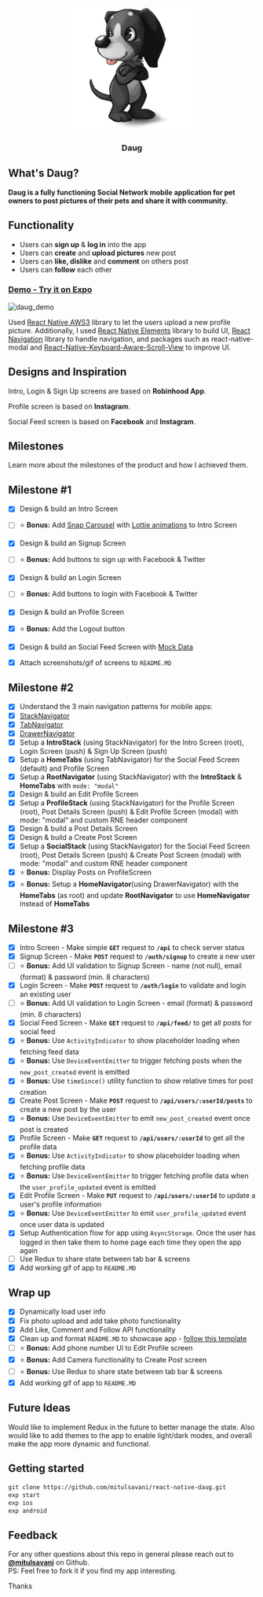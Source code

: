 <p align="center">
<a href="https://github.com/mitulsavani/react-native-daug">
<img alt="daug" src="./assets/daugLogo.png" width="250">
</a>
</p>

<h3 align="center">
Daug 
</h3>

## What's Daug?

**Daug is a fully functioning Social Network mobile application for pet owners to post pictures of their pets and share it with community.**

## Functionality
- Users can **sign up** & **log in** into the app
- Users can **create** and **upload pictures** new post
- Users can **like, dislike** and **comment** on others post
- Users can **follow** each other

### [Demo - Try it on Expo](https://exp.host/@mitulsavani/daug-mobile)
![daug_demo](./assets/daug.gif)


Used [React Native AWS3](https://github.com/benjreinhart/react-native-aws3)  library to let the users upload a new profile picture. Additionally, I used [React Native Elements](https://github.com/react-native-training/react-native-elements) library to build UI, [React Navigation](https://reactnavigation.org/) library to handle navigation, and packages such as react-native-modal and [React-Native-Keyboard-Aware-Scroll-View](https://github.com/APSL/react-native-keyboard-aware-scroll-view) to improve UI.

## Designs and Inspiration

Intro, Login & Sign Up screens are based on **Robinhood App**.

Profile screen is based on **Instagram**.

Social Feed screen is based on **Facebook** and **Instagram**.


## Milestones

Learn more about the milestones of the product and how I achieved them.

## Milestone #1

- [x] Design & build an Intro Screen
- [ ] :star: **Bonus:** Add [Snap Carousel](https://github.com/archriss/react-native-snap-carousel) with [Lottie animations](https://docs.expo.io/versions/latest/sdk/lottie.html) to Intro Screen
- [x] Design & build an Signup Screen
- [ ] :star: **Bonus:** Add buttons to sign up with Facebook & Twitter
- [x] Design & build an Login Screen
- [ ] :star: **Bonus:** Add buttons to login with Facebook & Twitter
- [x] Design & build an Profile Screen
- [x] :star: **Bonus:** Add the Logout button
- [x] Design & build an Social Feed Screen with [Mock Data](https://raw.githubusercontent.com/mobilespace/daug-mobile/master/app/utils/constants.js?token=AHejrmtQeRKU4ntCxaYLoNiWDlF-kQdKks5am8vHwA%3D%3D)
- [x] Attach screenshots/gif of screens to `README.MD`


## Milestone #2


- [x] Understand the 3 main navigation patterns for mobile apps:
- [x] [StackNavigator](https://reactnavigation.org/docs/hello-react-navigation.html#creating-a-stacknavigator)
- [x] [TabNavigator](https://reactnavigation.org/docs/tab-based-navigation.html)
- [x] [DrawerNavigator](https://reactnavigation.org/docs/drawer-based-navigation.html)
- [x] Setup a **IntroStack** (using StackNavigator) for the Intro Screen (root), Login Screen (push) & Sign Up Screen (push)
- [x] Setup a **HomeTabs** (using TabNavigator) for the Social Feed Screen (default) and Profile Screen
- [x] Setup a **RootNavigator** (using StackNavigator) with the **IntroStack** & **HomeTabs** with `mode: "modal"`
- [x] Design & build an Edit Profile Screen
- [x] Setup a **ProfileStack** (using StackNavigator) for the Profile Screen (root), Post Details Screen (push) & Edit Profile Screen (modal) with mode: "modal" and custom RNE header component
- [x] Design & build a Post Details Screen
- [x] Design & build a Create Post Screen
- [x] Setup a **SocialStack** (using StackNavigator) for the Social Feed Screen (root), Post Details Screen (push) & Create Post Screen (modal) with mode: "modal" and custom RNE header component
- [x] :star: **Bonus:** Display Posts on ProfileScreen
- [x] :star: **Bonus:** Setup a **HomeNavigator**(using DrawerNavigator) with the **HomeTabs** (as root) and update **RootNavigator** to use **HomeNavigator** instead of **HomeTabs**

## Milestone #3

- [x] Intro Screen - Make simple **`GET`** request to **`/api`** to check server status
- [x] Signup Screen - Make **`POST`** request to **`/auth/signup`** to create a new user
- [ ] :star: **Bonus:** Add UI validation to Signup Screen - name (not null), email (format) & password (min. 8 characters)
- [x] Login Screen - Make **`POST`** request to **`/auth/login`** to validate and login an existing user
- [ ] :star: **Bonus:** Add UI validation to Login Screen - email (format) & password (min. 8 characters)
- [x] Social Feed Screen - Make **`GET`** request to **`/api/feed/`** to get all posts for social feed
- [x] :star: **Bonus:** Use `ActivityIndicator` to show placeholder loading when fetching feed data
- [x] :star: **Bonus:** Use `DeviceEventEmitter` to trigger fetching posts when the `new_post_created` event is emitted
- [x] :star: **Bonus:** Use `timeSince()` utility function to show relative times for post creation
- [x] Create Post Screen - Make **`POST`** request to **`/api/users/:userId/posts`** to create a new post by the user
- [x] :star: **Bonus:** Use `DeviceEventEmitter` to emit `new_post_created` event once post is created
- [x] Profile Screen - Make **`GET`** request to **`/api/users/:userId`** to get all the profile data
- [x] :star: **Bonus:** Use `ActivityIndicator` to show placeholder loading when fetching profile data
- [x] :star: **Bonus:** Use `DeviceEventEmitter` to trigger fetching profile data when the `user_profile_updated` event is emitted
- [x] Edit Profile Screen - Make **`PUT`** request to **`/api/users/:userId`** to update a user's profile information
- [x] :star: **Bonus:** Use `DeviceEventEmitter` to emit `user_profile_updated` event once user data is updated
- [x] Setup Authentication flow for app using `AsyncStorage`. Once the user has logged in then take them to home page each time they open the app again
- [ ] Use Redux to share state between tab bar & screens
- [x] Add working gif of app to `README.MD`

## Wrap up

- [x] Dynamically load user info
- [x] Fix photo upload and add take photo functionality
- [x] Add Like, Comment and Follow API functionality
- [x] Clean up and format `README.MD` to showcase app - [follow this template](https://github.com/mobilespace/MobileGuides/blob/master/showcase_app_readme.md#readme-template-for-showcasing-a-mobile-app)
- [ ] :star: **Bonus:** Add phone number UI to Edit Profile screen
- [x] :star: **Bonus:** Add Camera functionality to Create Post screen
- [ ] :star: **Bonus:** Use Redux to share state between tab bar & screens
- [x] Add working gif of app to `README.MD`

## Future Ideas

Would like to implement Redux in the future to better manage the state. Also would like to add themes to the app to enable light/dark modes, and overall make the app more dynamic and functional.

## Getting started

```
git clone https://github.com/mitulsavani/react-native-daug.git
exp start
exp ios
exp android
```

## Feedback

For any other questions about this repo in general please reach out to [**@mitulsavani**](https://github.com/mitulsavani) on Github. <br>
PS: Feel free to fork it if you find my app interesting.

Thanks